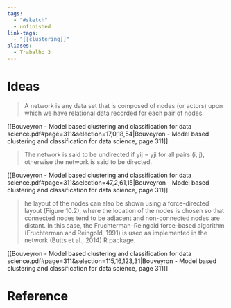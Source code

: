 ```yaml
---
tags:
  - "#sketch"
  - unfinished
link-tags:
  - "[[clustering]]"
aliases:
  - Trabalho 3
---
```

# Ideas
> A network is any data set that is composed of nodes (or actors) upon which we have relational data recorded for each pair of nodes. 

[[Bouveyron - Model based clustering and classification for data science.pdf#page=311&selection=17,0,18,54|Bouveyron - Model based clustering and classification for data science, page 311]]

> The network is said to be undirected if yij = yji for all pairs (i, j), otherwise the network is said to be directed.

[[Bouveyron - Model based clustering and classification for data science.pdf#page=311&selection=47,2,61,15|Bouveyron - Model based clustering and classification for data science, page 311]]

> he layout of the nodes can also be shown using a force-directed layout (Figure 10.2), where the location of the nodes is chosen so that connected nodes tend to be adjacent and non-connected nodes are distant. In this case, the Fruchterman–Reingold force-based algorithm (Fruchterman and Reingold, 1991) is used as implemented in the network (Butts et al., 2014) R package.

[[Bouveyron - Model based clustering and classification for data science.pdf#page=311&selection=115,16,123,31|Bouveyron - Model based clustering and classification for data science, page 311]]

# Reference


